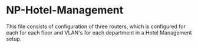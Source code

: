 # NP-Hotel-Management
This file consists of configuration of three routers, which is configured for each for each floor and VLAN's for each department in a Hotel Management setup.
